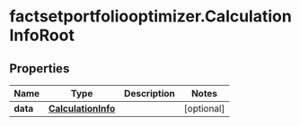 # factsetportfoliooptimizer.CalculationInfoRoot

## Properties

Name | Type | Description | Notes
------------ | ------------- | ------------- | -------------
**data** | [**CalculationInfo**](CalculationInfo.md) |  | [optional] 



